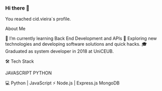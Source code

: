 ### Hi there 👋

You reached cid.vieira`s profile.

About Me

🌱   I’m currently learning Back End Development and APIs
🤔   Exploring new technologies and developing software solutions and quick hacks.
🎓   Graduated as system developer in 2018 at UniCEUB.

🛠 Tech Stack

<text xmlns="http://www.w3.org/2000/svg" transform="scale(.1)" x="852.5" y="175" textLength="825" fill="#fff" font-weight="bold">JAVASCRIPT</text>
<text xmlns="http://www.w3.org/2000/svg" transform="scale(.1)" x="852.5" y="175" textLength="825" fill="#fff" font-weight="bold">PYTHON</text>

💻   Python | JavaScript
⚡   Node.js | Express.js
MongoDB


